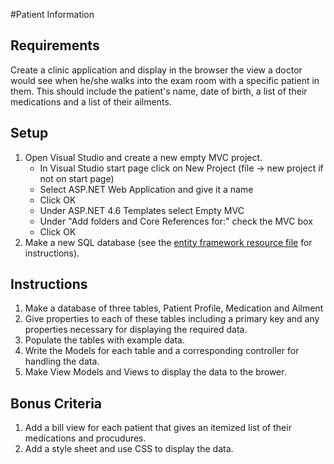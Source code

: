 #Patient Information

## Requirements

Create a clinic application and display in the browser the view a doctor would see when he/she walks into the exam room with a specific patient in them.  This should include the patient's name, date of birth, a list of their medications and a list of their ailments.  

## Setup

1. Open Visual Studio and create a new empty MVC project.
    * In Visual Studio start page click on New Project (file -> new project if not on start page)
    * Select ASP.NET Web Application and give it a name
    * Click OK
    * Under ASP.NET 4.6 Templates select Empty MVC
    * Under "Add folders and Core References for:" check the MVC box
    * Click OK
2.  Make a new SQL database (see the [entity framework resource file](https://github.com/nashville-software-school/csharp-dotnet-milestones/blob/LSDatabases/3-database-driven-applications/exercises/database/DBS_V8_LINQ%2BENTITYFRAMEWORK.md) for instructions).

## Instructions

1. Make a database of three tables, Patient Profile, Medication and Ailment
2. Give properties to each of these tables including a primary key and any properties necessary for displaying the required data.
3. Populate the tables with example data.
4. Write the Models for each table and a corresponding controller for handling the data.
5. Make View Models and Views to display the data to the brower.  

## Bonus Criteria
1. Add a bill view for each patient that gives an itemized list of their medications and procudures.
2. Add a style sheet and use CSS to display the data.


